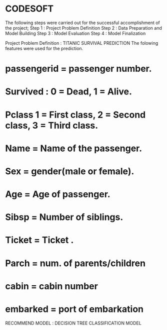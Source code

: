 # CODESOFT
The following steps were carried out for the successful accomplishment of the project;
Step 1 : Project Problem Definition
Step 2 : Data Preparation and Model Building 
Step 3 : Model Evaluation
Step 4 : Model Finalization

Project Problem Definition : TITANIC SURVIVAL PREDICTION
 The folowing features were used for the prediction.
# passengerid = passenger number.
# Survived : 0 = Dead, 1 = Alive.
# Pclass 1 = First class, 2 = Second class, 3 = Third class.
# Name = Name of the passenger.
# Sex = gender(male or female).
# Age = Age of passenger.
# Sibsp = Number of siblings.
# Ticket = Ticket .
# Parch = num. of parents/children 
# cabin = cabin number
# embarked = port of embarkation

RECOMMEND MODEL : DECISION TREE CLASSIFICATION MODEL
